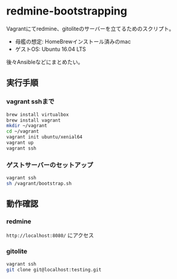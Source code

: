 redmine-bootstrapping
=====================

Vagrantにてredmine、gitoliteのサーバーを立てるためのスクリプト。

* 母艦の想定: HomeBrewインストール済みのmac
* ゲストOS: Ubuntu 16.04 LTS

後々Ansibleなどにまとめたい。

実行手順
--------

### vagrant sshまで

``` sh
brew install virtualbox
brew install vagrant
mkdir ~/vagrant
cd ~/vagrant
vagrant init ubuntu/xenial64
vagrant up
vagrant ssh
```

### ゲストサーバーのセットアップ

``` sh
vagrant ssh
sh /vagrant/bootstrap.sh
```

動作確認
--------

### redmine

`http://localhost:8080/` にアクセス

### gitolite

``` sh
vagrant ssh
git clone git@localhost:testing.git
```
